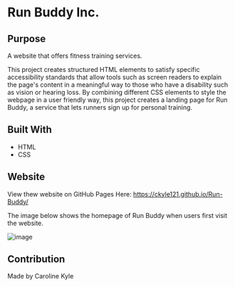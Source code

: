 # Run Buddy Inc. 
## Purpose
A website that offers fitness training services.

This project creates structured HTML elements to satisfy specific accessibility standards that allow tools
such as screen readers to explain the page's content in a meaningful way to those who have a disability such as vision or hearing loss. 
By combining different CSS elements to style the webpage in a user friendly way, this project creates a landing page for Run Buddy, 
a service that lets runners sign up for personal training.
## Built With
* HTML
* CSS
## Website 
View thew website on GitHub Pages Here: https://ckyle121.github.io/Run-Buddy/

The image below shows the homepage of Run Buddy when users first visit the website.

![image](https://user-images.githubusercontent.com/75647359/145303971-3d469557-e678-4ef2-b301-2aac19d0a6f6.png)

## Contribution
Made by Caroline Kyle 
